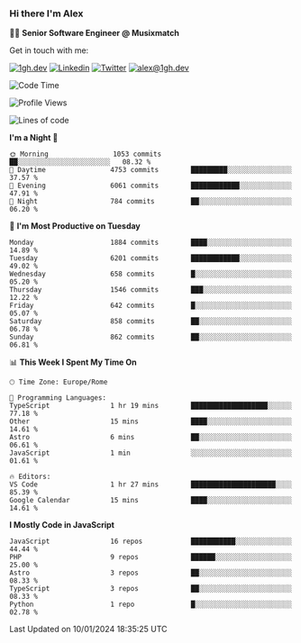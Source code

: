 ### Hi there I'm Alex

👨‍💻 __Senior Software Engineer @ Musixmatch__

Get in touch with me:

[![1gh.dev](https://img.shields.io/static/v1?label=1gh.dev&message=%20&color=red&logo=&style=flat-square&logoColor=white)](https://www.1gh.dev/)
[![Linkedin](https://img.shields.io/static/v1?label=Linkedin&message=%20&color=blue&logo=Linkedin&style=flat-square&logoColor=white)](https://linkedin.com/in/alexghirelli)
[![Twitter](https://img.shields.io/static/v1?label=Twitter&message=%20&color=blue&logo=Twitter&style=flat-square&logoColor=white)](https://twitter.com/alexGhirelli)
[![alex@1gh.dev](https://img.shields.io/static/v1?label=alex@1gh.dev&message=%20&color=red&logo=gmail&style=flat-square&logoColor=white)](mailto:alex@1gh.dev)

<!--START_SECTION:waka-->
![Code Time](http://img.shields.io/badge/Code%20Time-7%2C661%20hrs%205%20mins-blue)

![Profile Views](http://img.shields.io/badge/Profile%20Views-14-blue)

![Lines of code](https://img.shields.io/badge/From%20Hello%20World%20I%27ve%20Written-23.9%20million%20lines%20of%20code-blue)

**I'm a Night 🦉** 

```text
🌞 Morning                1053 commits        ██░░░░░░░░░░░░░░░░░░░░░░░   08.32 % 
🌆 Daytime                4753 commits        █████████░░░░░░░░░░░░░░░░   37.57 % 
🌃 Evening                6061 commits        ████████████░░░░░░░░░░░░░   47.91 % 
🌙 Night                  784 commits         ██░░░░░░░░░░░░░░░░░░░░░░░   06.20 % 
```
📅 **I'm Most Productive on Tuesday** 

```text
Monday                   1884 commits        ████░░░░░░░░░░░░░░░░░░░░░   14.89 % 
Tuesday                  6201 commits        ████████████░░░░░░░░░░░░░   49.02 % 
Wednesday                658 commits         █░░░░░░░░░░░░░░░░░░░░░░░░   05.20 % 
Thursday                 1546 commits        ███░░░░░░░░░░░░░░░░░░░░░░   12.22 % 
Friday                   642 commits         █░░░░░░░░░░░░░░░░░░░░░░░░   05.07 % 
Saturday                 858 commits         ██░░░░░░░░░░░░░░░░░░░░░░░   06.78 % 
Sunday                   862 commits         ██░░░░░░░░░░░░░░░░░░░░░░░   06.81 % 
```


📊 **This Week I Spent My Time On** 

```text
🕑︎ Time Zone: Europe/Rome

💬 Programming Languages: 
TypeScript               1 hr 19 mins        ███████████████████░░░░░░   77.18 % 
Other                    15 mins             ████░░░░░░░░░░░░░░░░░░░░░   14.61 % 
Astro                    6 mins              ██░░░░░░░░░░░░░░░░░░░░░░░   06.61 % 
JavaScript               1 min               ░░░░░░░░░░░░░░░░░░░░░░░░░   01.61 % 

🔥 Editors: 
VS Code                  1 hr 27 mins        █████████████████████░░░░   85.39 % 
Google Calendar          15 mins             ████░░░░░░░░░░░░░░░░░░░░░   14.61 % 
```

**I Mostly Code in JavaScript** 

```text
JavaScript               16 repos            ███████████░░░░░░░░░░░░░░   44.44 % 
PHP                      9 repos             ██████░░░░░░░░░░░░░░░░░░░   25.00 % 
Astro                    3 repos             ██░░░░░░░░░░░░░░░░░░░░░░░   08.33 % 
TypeScript               3 repos             ██░░░░░░░░░░░░░░░░░░░░░░░   08.33 % 
Python                   1 repo              █░░░░░░░░░░░░░░░░░░░░░░░░   02.78 % 
```




 Last Updated on 10/01/2024 18:35:25 UTC
<!--END_SECTION:waka-->
